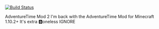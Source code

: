 [![Build Status](https://travis-ci.org/BurntRouter/ATimeMod2.svg?branch=master)](https://travis-ci.org/BurntRouter/ATimeMod2)

AdventureTime Mod 2
I'm back with the AdventureTime Mod for Minecraft 1.10.2+
It's extra :b:oneless
IGNORE